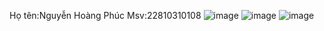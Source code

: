Họ tên:Nguyễn Hoàng Phúc Msv:22810310108
![image](https://github.com/user-attachments/assets/b0b94fed-3849-4bc8-aafa-c07ef04ba589)
![image](https://github.com/user-attachments/assets/d9636d97-9df3-4cd3-8269-bec8e2f8cf0e)
![image](https://github.com/user-attachments/assets/eebf29e9-e0d3-4391-8bca-c2a6b7b89f0a)


